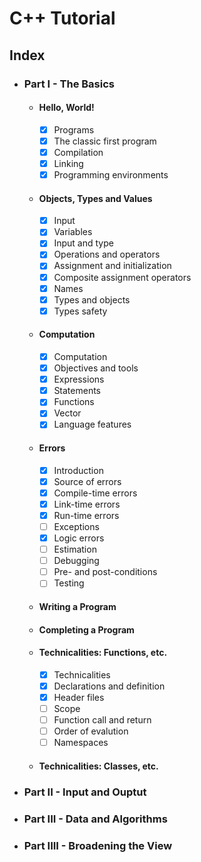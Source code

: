 # C++ Tutorial

## Index

- ### Part I - The Basics
    - #### Hello, World!
        - [X] Programs
        - [X] The classic first program
        - [X] Compilation
        - [X] Linking
        - [X] Programming environments
    - #### Objects, Types and Values
        - [X] Input
        - [X] Variables
        - [X] Input and type
        - [X] Operations and operators
        - [X] Assignment and initialization
        - [X] Composite assignment operators
        - [X] Names
        - [X] Types and objects
        - [X] Types safety
    - #### Computation
        - [X] Computation
        - [X] Objectives and tools
        - [X] Expressions
        - [X] Statements
        - [X] Functions
        - [X] Vector
        - [X] Language features
    - #### Errors
        - [X] Introduction
        - [X] Source of errors
        - [X] Compile-time errors
        - [X] Link-time errors
        - [X] Run-time errors
        - [ ] Exceptions
        - [X] Logic errors
        - [ ] Estimation
        - [ ] Debugging
        - [ ] Pre- and post-conditions
        - [ ] Testing
    - #### Writing a Program
    - #### Completing a Program
    - #### Technicalities: Functions, etc.
        - [X] Technicalities
        - [X] Declarations and definition
        - [X] Header files
        - [ ] Scope
        - [ ] Function call and return
        - [ ] Order of evalution
        - [ ] Namespaces
    - #### Technicalities: Classes, etc.
- ### Part II - Input and Ouptut
- ### Part III - Data and Algorithms
- ### Part IIII - Broadening the View